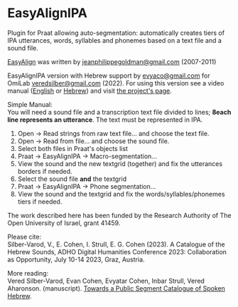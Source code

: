 # EasyAlignIPA
Plugin for Praat allowing auto-segmentation: automatically creates tiers of IPA utterances, words, syllables and phonemes based on a text file and a sound file.

[EasyAlign](http://latlcui.unige.ch/phonetique/easyalign.php) was written by jeanphilippegoldman@gmail.com (2007-2011)

EasyAlignIPA version with Hebrew support by evyaco@gmail.com for OmiLab veredsilber@gmail.com (2022). For using this version see a video manual ([English](https://openu.zoom.us/rec/share/9Yg_xeE5SnXKK7jh9y0ivqcB_fJ2hSFTUm139Y4LAJZgkPfIxE3fZZzWg9PwWPrg.Fcwbn87UjyPBE5rh?startTime=1654683393000) or [Hebrew](https://openu.zoom.us/rec/play/nGu3CeXSg3XtV3ioldy-FfUQbDCL30n7-LQjA6neI2cYSyU0tnZmiZA6LZrXLq9kPuYop3A2LcxFZVzP.y-39NAiaqtuxcYZ3?startTime=1655014775000&_x_zm_rtaid=UB7KabwnQqWButWneFNRtQ.1655035123155.ba6434aef661507106a37360ccbee35a&_x_zm_rhtaid=940)) and visit [the project's page](https://www.openu.ac.il/en/omilab/pages/Phoneme-Aligner.aspx).


Simple Manual:\
You will need a sound file and a transcription text file divided to lines; **8each line represents an utterance**. The text must be represented in IPA.
1. Open -> Read strings from raw text file... and choose the text file.
2. Open -> Read from file... and choose the sound file.
3. Select both files in Praat's objects list
4. Praat -> EasyAlignIPA -> Macro-segmentation...
5. View the sound and the new textgrid (together) and fix the utterances borders if needed.
6. Select the sound file **and** the textgrid
9. Praat -> EasyAlignIPA -> Phone segmentation...
10. View the sound and the textgrid and fix the words/syllables/phonemes tiers if needed.


The work described here has been funded by the Research Authority of The Open University of Israel, grant 41459. 

Please cite:\
Silber-Varod, V., E. Cohen, I. Strull, E. G. Cohen (2023). A Catalogue of the Hebrew Sounds, ADHO Digital Humanities Conference 2023: Collaboration as Opportunity, July 10-14 2023, Graz, Austria.

More reading:\
Vered Silber-Varod, Evan Cohen, Evyatar Cohen, Inbar Strull, Vered Aharonson. (manuscript). [Towards a Public Segment Catalogue of Spoken Hebrew](https://www.researchgate.net/publication/360463146_Towards_a_Public_Segment_Catalogue_of_Spoken_Hebrew).
